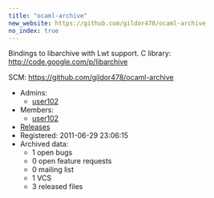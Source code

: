 ```yaml
---
title: "ocaml-archive"
new_website: https://github.com/gildor478/ocaml-archive
no_index: true
---
```


Bindings to libarchive with Lwt support.
C library: http://code.google.com/p/libarchive

SCM: https://github.com/gildor478/ocaml-archive


* Admins:
  * [user102](/users/user102)
* Members:
  * [user102](/users/user102)
* [Releases](https://download.ocamlcore.org/ocaml-archive)
* Registered: 2011-06-29 23:06:15
* Archived data:
  * 1 open bugs
  * 0 open feature requests
  * 0 mailing list
  * 1 VCS
  * 3 released files
